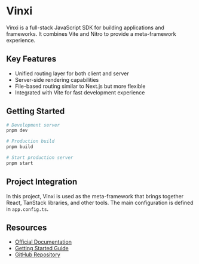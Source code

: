 # Vinxi

Vinxi is a full-stack JavaScript SDK for building applications and frameworks. It combines Vite and Nitro to provide a meta-framework experience.

## Key Features

- Unified routing layer for both client and server
- Server-side rendering capabilities
- File-based routing similar to Next.js but more flexible
- Integrated with Vite for fast development experience

## Getting Started

```bash
# Development server
pnpm dev

# Production build
pnpm build

# Start production server
pnpm start
```

## Project Integration

In this project, Vinxi is used as the meta-framework that brings together React, TanStack libraries, and other tools. The main configuration is defined in `app.config.ts`.

## Resources

- [Official Documentation](https://vinxi.vercel.app/)
- [Getting Started Guide](https://vinxi.vercel.app/getting-started)
- [GitHub Repository](https://github.com/nksaraf/vinxi)
